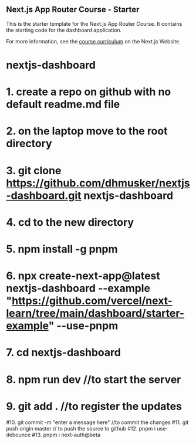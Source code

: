 ## Next.js App Router Course - Starter

This is the starter template for the Next.js App Router Course. It contains the starting code for the dashboard application.

For more information, see the [course curriculum](https://nextjs.org/learn) on the Next.js Website.

# nextjs-dashboard

# 1. create a repo on github with no default readme.md file
# 2. on the laptop move to the root directory
# 3. git clone https://github.com/dhmusker/nextjs-dashboard.git nextjs-dashboard
# 4. cd to the new directory
# 5. npm install -g pnpm
# 6. npx create-next-app@latest nextjs-dashboard --example "https://github.com/vercel/next-learn/tree/main/dashboard/starter-example" --use-pnpm
# 7. cd nextjs-dashboard
# 8. npm run dev //to start the server
# 9. git add . //to register the updates
#10. git commit -m "enter a message here" //to commit the changes 
#11. git push origin master // to push the source to github
#12. pnpm i use-debounce
#13. pnpm i next-auth@beta